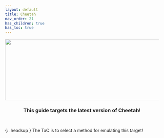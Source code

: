 ```yaml
---
layout: default
title: Cheetah
nav_order: 21
has_children: true
has_toc: true
---
```


<p align="center">
  <img width="650" height="200" src="../../../assets/HeaderCheetah.png">
</p>

<h3 align="center">This guide targets the latest version of Cheetah!</h3>
<br>

{: .headsup }
The ToC is to select a method for emulating this target!
